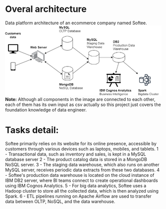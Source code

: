 # Overal architecture
Data platform architecture of an ecommerce company named Softee.
![architecture](architecture.png)
**Note:** Although all components in the image are connected to each other, each of them has its own input as csv actually so this project just covers the foundation knowledge of data engineer.

# Tasks detail:
Softee primarily relies on its website for its online presence, accessible by customers through various devices such as laptops, mobiles, and tablets. 
1 - Transactional data, such as inventory and sales, is kept in a MySQL database server
2 - The product catalog data is stored in a MongoDB NoSQL server. 
3 - The staging data warehouse, which also runs on another MySQL server, receives periodic data extracts from these two databases. 
4 - Softee's production data warehouse is located on the cloud instance of IBM DB2 server, where BI teams connect to create operational dashboards using IBM Cognos Analytics.
5 - For big data analytics, Softee uses a Hadoop cluster to store all the collected data, which is then analyzed using Spark. 
6 - ETL pipelines running on Apache Airflow are used to transfer data between OLTP, NoSQL, and the data warehouse.
